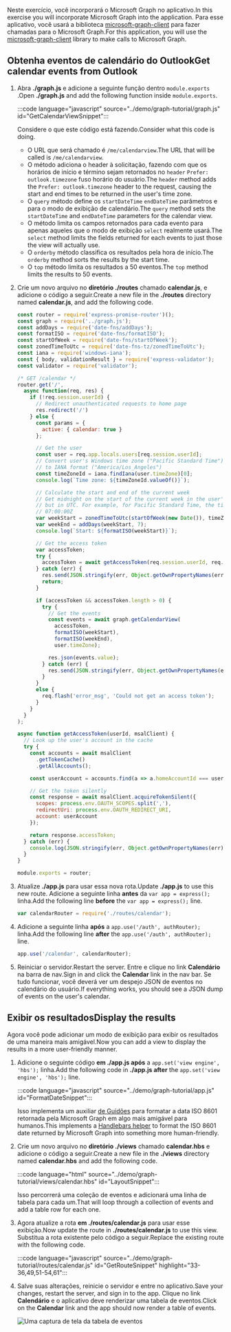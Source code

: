 <!-- markdownlint-disable MD002 MD041 -->

<span data-ttu-id="e8de5-101">Neste exercício, você incorporará o Microsoft Graph no aplicativo.</span><span class="sxs-lookup"><span data-stu-id="e8de5-101">In this exercise you will incorporate Microsoft Graph into the application.</span></span> <span data-ttu-id="e8de5-102">Para esse aplicativo, você usará a biblioteca [microsoft-graph-client](https://github.com/microsoftgraph/msgraph-sdk-javascript) para fazer chamadas para o Microsoft Graph.</span><span class="sxs-lookup"><span data-stu-id="e8de5-102">For this application, you will use the [microsoft-graph-client](https://github.com/microsoftgraph/msgraph-sdk-javascript) library to make calls to Microsoft Graph.</span></span>

## <a name="get-calendar-events-from-outlook"></a><span data-ttu-id="e8de5-103">Obtenha eventos de calendário do Outlook</span><span class="sxs-lookup"><span data-stu-id="e8de5-103">Get calendar events from Outlook</span></span>

1. <span data-ttu-id="e8de5-104">Abra **./graph.js** e adicione a seguinte função dentro `module.exports` .</span><span class="sxs-lookup"><span data-stu-id="e8de5-104">Open **./graph.js** and add the following function inside `module.exports`.</span></span>

    :::code language="javascript" source="../demo/graph-tutorial/graph.js" id="GetCalendarViewSnippet":::

    <span data-ttu-id="e8de5-105">Considere o que este código está fazendo.</span><span class="sxs-lookup"><span data-stu-id="e8de5-105">Consider what this code is doing.</span></span>

    - <span data-ttu-id="e8de5-106">O URL que será chamado é `/me/calendarview`.</span><span class="sxs-lookup"><span data-stu-id="e8de5-106">The URL that will be called is `/me/calendarview`.</span></span>
    - <span data-ttu-id="e8de5-107">O método adiciona o header à solicitação, fazendo com que os horários de início e término sejam retornados no `header` `Prefer: outlook.timezone` fuso horário do usuário.</span><span class="sxs-lookup"><span data-stu-id="e8de5-107">The `header` method adds the `Prefer: outlook.timezone` header to the request, causing the start and end times to be returned in the user's time zone.</span></span>
    - <span data-ttu-id="e8de5-108">O `query` método define os `startDateTime` `endDateTime` parâmetros e para o modo de exibição de calendário.</span><span class="sxs-lookup"><span data-stu-id="e8de5-108">The `query` method sets the `startDateTime` and `endDateTime` parameters for the calendar view.</span></span>
    - <span data-ttu-id="e8de5-109">O método limita os campos retornados para cada evento para apenas aqueles que o modo de exibição `select` realmente usará.</span><span class="sxs-lookup"><span data-stu-id="e8de5-109">The `select` method limits the fields returned for each events to just those the view will actually use.</span></span>
    - <span data-ttu-id="e8de5-110">O `orderby` método classifica os resultados pela hora de início.</span><span class="sxs-lookup"><span data-stu-id="e8de5-110">The `orderby` method sorts the results by the start time.</span></span>
    - <span data-ttu-id="e8de5-111">O `top` método limita os resultados a 50 eventos.</span><span class="sxs-lookup"><span data-stu-id="e8de5-111">The `top` method limits the results to 50 events.</span></span>

1. <span data-ttu-id="e8de5-112">Crie um novo arquivo no **diretório ./routes** chamado **calendar.js**, e adicione o código a seguir.</span><span class="sxs-lookup"><span data-stu-id="e8de5-112">Create a new file in the **./routes** directory named **calendar.js**, and add the following code.</span></span>

    ```javascript
    const router = require('express-promise-router')();
    const graph = require('../graph.js');
    const addDays = require('date-fns/addDays');
    const formatISO = require('date-fns/formatISO');
    const startOfWeek = require('date-fns/startOfWeek');
    const zonedTimeToUtc = require('date-fns-tz/zonedTimeToUtc');
    const iana = require('windows-iana');
    const { body, validationResult } = require('express-validator');
    const validator = require('validator');

    /* GET /calendar */
    router.get('/',
      async function(req, res) {
        if (!req.session.userId) {
          // Redirect unauthenticated requests to home page
          res.redirect('/')
        } else {
          const params = {
            active: { calendar: true }
          };

          // Get the user
          const user = req.app.locals.users[req.session.userId];
          // Convert user's Windows time zone ("Pacific Standard Time")
          // to IANA format ("America/Los_Angeles")
          const timeZoneId = iana.findIana(user.timeZone)[0];
          console.log(`Time zone: ${timeZoneId.valueOf()}`);

          // Calculate the start and end of the current week
          // Get midnight on the start of the current week in the user's timezone,
          // but in UTC. For example, for Pacific Standard Time, the time value would be
          // 07:00:00Z
          var weekStart = zonedTimeToUtc(startOfWeek(new Date()), timeZoneId.valueOf());
          var weekEnd = addDays(weekStart, 7);
          console.log(`Start: ${formatISO(weekStart)}`);

          // Get the access token
          var accessToken;
          try {
            accessToken = await getAccessToken(req.session.userId, req.app.locals.msalClient);
          } catch (err) {
            res.send(JSON.stringify(err, Object.getOwnPropertyNames(err)));
            return;
          }

          if (accessToken && accessToken.length > 0) {
            try {
              // Get the events
              const events = await graph.getCalendarView(
                accessToken,
                formatISO(weekStart),
                formatISO(weekEnd),
                user.timeZone);

              res.json(events.value);
            } catch (err) {
              res.send(JSON.stringify(err, Object.getOwnPropertyNames(err)));
            }
          }
          else {
            req.flash('error_msg', 'Could not get an access token');
          }
        }
      }
    );

    async function getAccessToken(userId, msalClient) {
      // Look up the user's account in the cache
      try {
        const accounts = await msalClient
          .getTokenCache()
          .getAllAccounts();

        const userAccount = accounts.find(a => a.homeAccountId === userId);

        // Get the token silently
        const response = await msalClient.acquireTokenSilent({
          scopes: process.env.OAUTH_SCOPES.split(','),
          redirectUri: process.env.OAUTH_REDIRECT_URI,
          account: userAccount
        });

        return response.accessToken;
      } catch (err) {
        console.log(JSON.stringify(err, Object.getOwnPropertyNames(err)));
      }
    }

    module.exports = router;
    ```

1. <span data-ttu-id="e8de5-113">Atualize **./app.js** para usar essa nova rota.</span><span class="sxs-lookup"><span data-stu-id="e8de5-113">Update **./app.js** to use this new route.</span></span> <span data-ttu-id="e8de5-114">Adicione a seguinte linha **antes** da `var app = express();` linha.</span><span class="sxs-lookup"><span data-stu-id="e8de5-114">Add the following line **before** the `var app = express();` line.</span></span>

    ```javascript
    var calendarRouter = require('./routes/calendar');
    ```

1. <span data-ttu-id="e8de5-115">Adicione a seguinte linha **após** a `app.use('/auth', authRouter);` linha.</span><span class="sxs-lookup"><span data-stu-id="e8de5-115">Add the following line **after** the `app.use('/auth', authRouter);` line.</span></span>

    ```javascript
    app.use('/calendar', calendarRouter);
    ```

1. <span data-ttu-id="e8de5-116">Reiniciar o servidor.</span><span class="sxs-lookup"><span data-stu-id="e8de5-116">Restart the server.</span></span> <span data-ttu-id="e8de5-117">Entre e clique no link **Calendário** na barra de nav.</span><span class="sxs-lookup"><span data-stu-id="e8de5-117">Sign in and click the **Calendar** link in the nav bar.</span></span> <span data-ttu-id="e8de5-118">Se tudo funcionar, você deverá ver um despejo JSON de eventos no calendário do usuário.</span><span class="sxs-lookup"><span data-stu-id="e8de5-118">If everything works, you should see a JSON dump of events on the user's calendar.</span></span>

## <a name="display-the-results"></a><span data-ttu-id="e8de5-119">Exibir os resultados</span><span class="sxs-lookup"><span data-stu-id="e8de5-119">Display the results</span></span>

<span data-ttu-id="e8de5-120">Agora você pode adicionar um modo de exibição para exibir os resultados de uma maneira mais amigável.</span><span class="sxs-lookup"><span data-stu-id="e8de5-120">Now you can add a view to display the results in a more user-friendly manner.</span></span>

1. <span data-ttu-id="e8de5-121">Adicione o seguinte código **em ./app.js após** a `app.set('view engine', 'hbs');` linha.</span><span class="sxs-lookup"><span data-stu-id="e8de5-121">Add the following code in **./app.js after** the `app.set('view engine', 'hbs');` line.</span></span>

    :::code language="javascript" source="../demo/graph-tutorial/app.js" id="FormatDateSnippet":::

    <span data-ttu-id="e8de5-122">Isso implementa um auxiliar [de Guidões](http://handlebarsjs.com/#helpers) para formatar a data ISO 8601 retornada pela Microsoft Graph em algo mais amigável para humanos.</span><span class="sxs-lookup"><span data-stu-id="e8de5-122">This implements a [Handlebars helper](http://handlebarsjs.com/#helpers) to format the ISO 8601 date returned by Microsoft Graph into something more human-friendly.</span></span>

1. <span data-ttu-id="e8de5-123">Crie um novo arquivo no **diretório ./views** chamado **calendar.hbs** e adicione o código a seguir.</span><span class="sxs-lookup"><span data-stu-id="e8de5-123">Create a new file in the **./views** directory named **calendar.hbs** and add the following code.</span></span>

    :::code language="html" source="../demo/graph-tutorial/views/calendar.hbs" id="LayoutSnippet":::

    <span data-ttu-id="e8de5-124">Isso percorrerá uma coleção de eventos e adicionará uma linha de tabela para cada um.</span><span class="sxs-lookup"><span data-stu-id="e8de5-124">That will loop through a collection of events and add a table row for each one.</span></span>

1. <span data-ttu-id="e8de5-125">Agora atualize a rota **em ./routes/calendar.js** para usar esse exibição.</span><span class="sxs-lookup"><span data-stu-id="e8de5-125">Now update the route in **./routes/calendar.js** to use this view.</span></span> <span data-ttu-id="e8de5-126">Substitua a rota existente pelo código a seguir.</span><span class="sxs-lookup"><span data-stu-id="e8de5-126">Replace the existing route with the following code.</span></span>

    :::code language="javascript" source="../demo/graph-tutorial/routes/calendar.js" id="GetRouteSnippet" highlight="33-36,49,51-54,61":::

1. <span data-ttu-id="e8de5-127">Salve suas alterações, reinicie o servidor e entre no aplicativo.</span><span class="sxs-lookup"><span data-stu-id="e8de5-127">Save your changes, restart the server, and sign in to the app.</span></span> <span data-ttu-id="e8de5-128">Clique no link **Calendário** e o aplicativo deve renderizar uma tabela de eventos.</span><span class="sxs-lookup"><span data-stu-id="e8de5-128">Click on the **Calendar** link and the app should now render a table of events.</span></span>

    ![Uma captura de tela da tabela de eventos](./images/add-msgraph-01.png)
